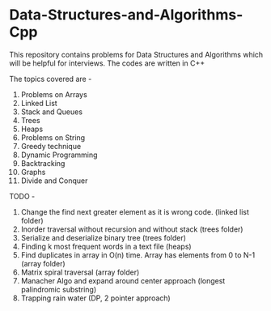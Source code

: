 # Data-Structures-and-Algorithms-Cpp
This repository contains problems for Data Structures and Algorithms which will be helpful for interviews. The codes are written in C++

The topics covered are - 
1. Problems on Arrays
2. Linked List
3. Stack and Queues
4. Trees
5. Heaps
6. Problems on String
7. Greedy technique
8. Dynamic Programming
9. Backtracking
10. Graphs
11. Divide and Conquer

TODO - 
1. Change the find next greater element as it is wrong code. (linked list folder)
2. Inorder traversal without recursion and without stack (trees folder)
3. Serialize and deserialize binary tree (trees folder)
4. Finding k most frequent words in a text file (heaps)
5. Find duplicates in array in O(n) time. Array has elements from 0 to N-1 (array folder)
6. Matrix spiral traversal (array folder)
7. Manacher Algo and expand around center approach (longest palindromic substring)
8. Trapping rain water (DP, 2 pointer approach)
